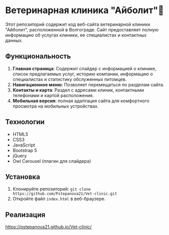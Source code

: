 # Ветеринарная клиника "Айболит"🐾   

Этот репозиторий содержит код веб-сайта ветеринарной клиники "Айболит", расположенной в Волгограде. Сайт предоставляет полную информацию об услугах клиники, ее специалистах и контактных данных.

## Функциональность

1. **Главная страница**: Содержит слайдер с информацией о клинике, список предлагаемых услуг, историю компании, информацию о специалистах и статистику обслуженных питомцев.
2. **Навигационное меню**: Позволяет перемещаться по разделам сайта.
3. **Контакты и карта**: Раздел с адресами клиник, контактными телефонами и картой расположения.
4. **Мобильная версия**: полная адаптация сайта для комфортного просмотра на мобильных устройствах.

## Технологии

- HTML5
- CSS3
- JavaScript
- Bootstrap 5
- jQuery
- Owl Carousel (плагин для слайдера)

## Установка

1. Клонируйте репозиторий: `git clone https://github.com/Pstepanova21/Vet-clinic.git`
2. Откройте файл `index.html` в веб-браузере.

## Реализация 

https://pstepanova21.github.io/Vet-clinic/
